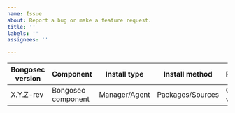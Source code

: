 ```yaml
---
name: Issue 
about: Report a bug or make a feature request.
title: ''
labels: ''
assignees: ''

---
```


|Bongosec version|Component|Install type|Install method|Platform|
|---|---|---|---|---|
| X.Y.Z-rev | Bongosec component | Manager/Agent | Packages/Sources | OS version |

<!--
Whenever possible, issues should be created for bug reporting and feature requests.
For questions related to the user experience, please refer:
- Bongosec mailing list: https://groups.google.com/forum/#!forum/bongosec
- Join Bongosec on Slack: https://bongosec.com/community/join-us-on-slack

Please fill the table above. Feel free to extend it at your convenience.
-->

<!--

You may want to set debug options `<component>.debug=2` (see https://documentation.bongosec.com/current/user-manual/reference/internal-options.html) to get verbose logs. This may help investigate the issue.

-->
